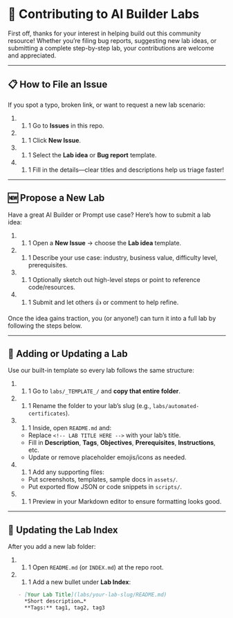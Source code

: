 # 🤝 Contributing to AI Builder Labs

First off, thanks for your interest in helping build out this community resource! Whether you’re filing bug reports, suggesting new lab ideas, or submitting a complete step-by-step lab, your contributions are welcome and appreciated.

---

## 📋 How to File an Issue

If you spot a typo, broken link, or want to request a new lab scenario:

1. 1. 1 Go to **Issues** in this repo.  
1. 1. 1 Click **New Issue**.  
1. 1. 1 Select the **Lab idea** or **Bug report** template.  
1. 1. 1 Fill in the details—clear titles and descriptions help us triage faster!

---

## 🆕 Propose a New Lab

Have a great AI Builder or Prompt use case? Here’s how to submit a lab idea:

1. 1. 1 Open a **New Issue** → choose the **Lab idea** template.  
1. 1. 1 Describe your use case: industry, business value, difficulty level, prerequisites.  
1. 1. 1 Optionally sketch out high-level steps or point to reference code/resources.  
1. 1. 1 Submit and let others 👍 or comment to help refine.

Once the idea gains traction, you (or anyone!) can turn it into a full lab by following the steps below.

---

## 📂 Adding or Updating a Lab

Use our built-in template so every lab follows the same structure:

1. 1. 1 Go to `labs/_TEMPLATE_/` and **copy that entire folder**.  
1. 1. 1 Rename the folder to your lab’s slug (e.g., `labs/automated-certificates`).  
1. 1. 1 Inside, open `README.md` and:
   - Replace `<!-- LAB TITLE HERE -->` with your lab’s title.  
   - Fill in **Description**, **Tags**, **Objectives**, **Prerequisites**, **Instructions**, etc.  
   - Update or remove placeholder emojis/icons as needed.  
1. 1. 1 Add any supporting files:
   - Put screenshots, templates, sample docs in `assets/`.  
   - Put exported flow JSON or code snippets in `scripts/`.  
1. 1. 1 Preview in your Markdown editor to ensure formatting looks good.

---

## 🚀 Updating the Lab Index

After you add a new lab folder:

1. 1. 1 Open `README.md` (or `INDEX.md`) at the repo root.  
1. 1. 1 Add a new bullet under **Lab Index**:

   ```markdown
   - [Your Lab Title](labs/your-lab-slug/README.md)  
     *Short description…*  
     **Tags:** tag1, tag2, tag3
